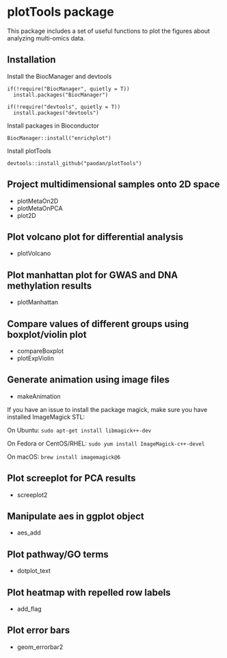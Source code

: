 # plotTools package

This package includes a set of useful functions to plot the figures about analyzing multi-omics data.


## Installation
Install the BiocManager and devtools

```
if(!require("BiocManager", quietly = T))
  install.packages("BiocManager")
  
if(!require("devtools", quietly = T))
  install.packages("devtools")
```

Install packages in Bioconductor 
```
BiocManager::install("enrichplot")
```

Install plotTools
```
devtools::install_github("paodan/plotTools")

```


## Project multidimensional samples onto 2D space
* plotMetaOn2D
* plotMetaOnPCA
* plot2D

## Plot volcano plot for differential analysis
* plotVolcano

## Plot manhattan plot for GWAS and DNA methylation results
* plotManhattan

## Compare values of different groups using boxplot/violin plot
* compareBoxplot
* plotExpViolin

## Generate animation using image files
* makeAnimation

If you have an issue to install the package magick, make sure you have installed ImageMagick STL:

On Ubuntu:
`sudo apt-get install libmagick++-dev`

On Fedora or CentOS/RHEL:
`sudo yum install ImageMagick-c++-devel`

On macOS:
`brew install imagemagick@6`


## Plot screeplot for PCA results
* screeplot2

## Manipulate aes in ggplot object
* aes_add

## Plot pathway/GO terms
* dotplot_text

## Plot heatmap with repelled row labels
* add_flag

## Plot error bars
* geom_errorbar2


